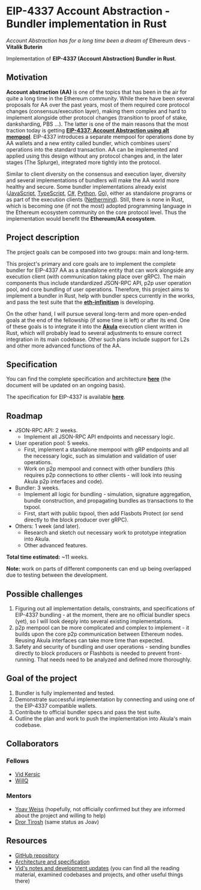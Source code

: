 # EIP-4337 Account Abstraction - Bundler implementation in Rust

*Account Abstraction has for a long time been a dream of* Ethereum devs - **Vitalik Buterin**

Implementation of **EIP-4337 (Account Abstraction) Bundler in Rust**.

## Motivation

**Account abstraction (AA)** is one of the topics that has been in the air for quite a long time in the Ethereum community. While there have been several proposals for AA over the past years, most of them required core protocol changes (consensus/execution layer), making them complex and hard to implement alongside other protocol changes (transition to proof of stake, danksharding, PBS ...). The latter is one of the main reasons that the most traction today is getting **[EIP-4337: Account Abstraction using alt mempool](https://eips.ethereum.org/EIPS/eip-4337)**. EIP-4337 introduces a separate mempool for operations done by AA wallets and a new entity called bundler, which combines users' operations into the standard transaction. AA can be implemented and applied using this design without any protocol changes and, in the later stages (The Splurge), integrated more tightly into the protocol.

Similar to client diversity on the consensus and execution layer, diversity and several implementations of bundlers will make the AA world more healthy and secure. Some bundler implementations already exist ([JavaScript](https://github.com/eth-infinitism/bundler), [TypeScript](https://github.com/web3well/bls-wallet), [C#](https://github.com/NethermindEth/nethermind/tree/master/src/Nethermind/Nethermind.AccountAbstraction/Bundler), [Python](https://github.com/candidelabs/Candide-bundler-and-paymaster-RPC), [Go](https://github.com/stackup-wallet/stackup-bundler/)), either as standalone programs or as part of the execution clients ([Nethermind](https://github.com/NethermindEth/nethermind/)). Still, there is none in Rust, which is becoming one (if not the most) adopted programming language in the Ethereum ecosystem community on the core protocol level. Thus the implementation would benefit the **Ethereum/AA ecosystem**.

## Project description

The project goals can be composed into two groups: main and long-term.

This project's primary and core goals are to implement the complete bundler for EIP-4337 AA as a standalone entity that can work alongside any execution client (with communication taking place over gRPC). The main components thus include standardized JSON-RPC API, p2p user operation pool, and core bundling of user operations. Therefore, this project aims to implement a bundler in Rust, help with bundler specs currently in the works, and pass the test suite that the **[eth-infinitism](https://github.com/eth-infinitism/)** is developing.

On the other hand, I will pursue several long-term and more open-ended goals at the end of the fellowship (if some time is left) or after its end. One of these goals is to integrate it into the **[Akula](https://akula.app/)** execution client written in Rust, which will probably lead to several adjustments to ensure correct integration in its main codebase. Other such plans include support for L2s and other more advanced functions of the AA.

## Specification

You can find the complete specification and architecture **[here](https://hackmd.io/@Vid201/aa-bundler-rust)** (the document will be updated on an ongoing basis).

The specification for EIP-4337 is available **[here](https://eips.ethereum.org/EIPS/eip-4337)**.

## Roadmap

- JSON-RPC API: 2 weeks.
    - Implement all JSON-RPC API endpoints and necessary logic.
- User operation pool: 5 weeks.
    - First, implement a standalone mempool with gRP endpoints and all the necessary logic, such as simulation and validation of user operations.
    - Work on p2p mempool and connect with other bundlers (this requires p2p connections to other clients - will look into reusing Akula p2p interfaces and code).
- Bundler: 3 weeks.
    - Implement all logic for bundling - simulation, signature aggregation, bundle construction, and propagating bundles as transactions to the txpool.
    - First, start with public txpool, then add Flasbots Protect (or send directly to the block producer over gRPC).
- Others: 1 week (and later).
    - Research and sketch out necessary work to prototype integration into Akula.
    - Other advanced features.

**Total time estimated:** ~11 weeks.

**Note:** work on parts of different components can end up being overlapped due to testing between the development.

## Possible challenges

1. Figuring out all implementation details, constraints, and specifications of EIP-4337 bundling - at the moment, there are no official bundler specs (yet), so I will look deeply into several existing implementations.
1. p2p mempool can be more complicated and complex to implement - it builds upon the core p2p communication between Ethereum nodes. Reusing Akula interfaces can take more time than expected.
1. Safety and security of bundling and user operations - sending bundles directly to block producers or Flashbots is needed to prevent front-running. That needs need to be analyzed and defined more thoroughly.

## Goal of the project

1. Bundler is fully implemented and tested.
1. Demonstrate successful implementation by connecting and using one of the EIP-4337 compatible wallets.
1. Contribute to official bundler specs and pass the test suite.
1. Outline the plan and work to push the implementation into Akula's main codebase.

## Collaborators

### Fellows 

- [Vid Kersic](https://github.com/Vid201)
- [WillQ](https://github.com/zsluedem)

### Mentors

- [Yoav Weiss](https://github.com/yoavw) (hopefully, not officially confirmed but they are informed about the project and willing to help)
- [Dror Tirosh](https://github.com/drortirosh) (same status as Joav)

## Resources

- [GitHub repository](https://github.com/Vid201/aa-bundler)
- [Architecture and specification](https://hackmd.io/@Vid201/aa-bundler-rust)
- [Vid's notes and development updates](https://github.com/eth-protocol-fellows/cohort-three/blob/master/notes/vidkersic.md) (you can find all the reading material, examined codebases and projects, and other useful things there)
